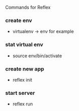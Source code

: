 Commands for Reflex

### create env
- virtualenv <name> -> env for example

### stat virtual env
- source env/bin/activate

### create new app
- reflex init

### start server
- reflex run
